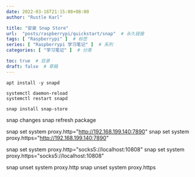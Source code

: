 ```yaml
---
date: 2022-03-16T21:15:08+08:00
author: "Rustle Karl"

title: "安装 Snap Store"
url:  "posts/raspberrypi/quickstart/snap"  # 永久链接
tags: [ "Raspberrypi" ]  # 标签
series: [ "Raspberrypi 学习笔记" ]  # 系列
categories: [ "学习笔记" ]  # 分类

toc: true  # 目录
draft: false  # 草稿
---
```


```shell
apt install -y snapd
```

```shell
systemctl daemon-reload
systemctl restart snapd
```

```shell
snap install snap-store
```

snap changes
snap refresh package

snap set system proxy.http="http://192.168.199.140:7890"
snap set system proxy.https="http://192.168.199.140:7890"

snap set system proxy.http="socks5://localhost:10808"
snap set system proxy.https="socks5://localhost:10808"

snap unset system proxy.http
snap unset system proxy.https
